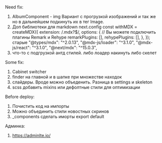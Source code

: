 Need fix:
1. AlbumComponent - img
    Вариант с прогрузкой изображений и так же но в дальнейшем подкинуть их в тег Image.
2. Доп библиотеки для markdown 
    next.config
    const withMDX = createMDX({
    extension: /\.mdx?$/,
    options: {
        // Вы можете подключить плагины Remark и Rehype
        remarkPlugins: [],
        rehypePlugins: [],
    },
    });
старые  "@types/mdx": "^2.0.13", "@mdx-js/loader": "^3.1.0", "@mdx-js/react": "^3.1.0", "@next/mdx": "^15.0.3",
3. что-то с подгрузкой антд стилей. либо лоадер накинуть либо скелет


Some fix:
1. Cabinet switcher
2. finder на главной и в шапке при множестве находок
3. слайдеры. Вроде можно объеденить. Разница в settings и skeleton
4. scss добавить mixins или дефолтные стили для оптимизации


Before deploy:
1. Почистить код на импорты 
2. Можно объединить стили новостных скринов
3. _components сделать иморты export default

Админка:
1. https://adminlte.io/